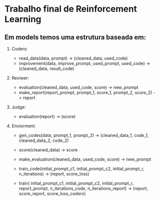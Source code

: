 # Trabalho final de Reinforcement Learning

## Em models temos uma estrutura baseada em:

1. Coders:
    - read_data(data, prompt) -> (cleaned_data, used_code)
    - improvement(data, improve_prompt, used_prompt, used_code) -> (cleaned_data, result_code)

2. Reviwer:
    - evaluation(cleaned_data, used_code, score) -> new_prompt
    - make_report(report_prompt, prompt_1, score_1, prompt_2, score_2) -> report

3. Judge:
    - evaluation(report) -> (score)

4. Enviorment:
    - gen_codes(data, prompt_1, prompt_2) -> (cleaned_data_1, code_1, cleaned_data_2, code_2)
    - score(cleaned_data) -> score

    - make_evaluation(cleaned_data, used_code, score) -> new_prompt

    - train_code(initial_prompt_c1, initial_prompt_c2, initial_prompt_r, n_iterations) -> (report, score_loss)

    - train(
        initial_prompt_c1,
        initial_prompt_c2,
        initial_prompt_r,
        report_prompt,
        n_iterations_code,
        n_iterations_report) -> (report, score_report, score_loss_coders)

